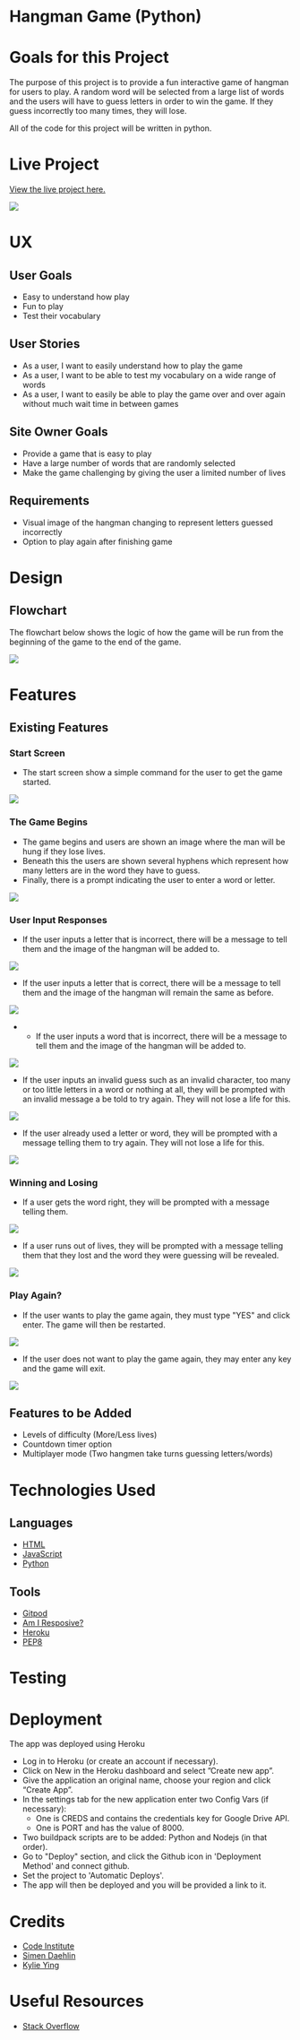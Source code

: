 # Hangman Game (Python)

# Goals for this Project

The purpose of this project is to provide a fun interactive game of hangman for users to play. A random word will be selected from a large list of words and the users will have to guess letters in order to win the game. If they guess incorrectly too many times, they will lose.

All of the code for this project will be written in python.

# Live Project
[View the live project here.](https://hangman-python-app.herokuapp.com/)

<img src="/docs/am-i-responsive.png">

# UX

## User Goals
* Easy to understand how play
* Fun to play
* Test their vocabulary

## User Stories
* As a user, I want to easily understand how to play the game
* As a user, I want to be able to test my vocabulary on a wide range of words
* As a user, I want to easily be able to play the game over and over again without much wait time in between games

## Site Owner Goals
* Provide a game that is easy to play
* Have a large number of words that are randomly selected
* Make the game challenging by giving the user a limited number of lives

## Requirements
* Visual image of the hangman changing to represent letters guessed incorrectly
* Option to play again after finishing game

# Design

## Flowchart
The flowchart below shows the logic of how the game will be run from the beginning of the game to the end of the game.

<img src="/docs/flowchart.png">

# Features

## Existing Features

### Start Screen
* The start screen show a simple command for the user to get the game started.

<img src="/docs/start.png">

### The Game Begins
* The game begins and users are shown an image where the man will be hung if they lose lives.
* Beneath this the users are shown several hyphens which represent how many letters are in the word they have to guess.
* Finally, there is a prompt indicating the user to enter a word or letter.

<img src="/docs/user-enter.png">

### User Input Responses
* If the user inputs a letter that is incorrect, there will be a message to tell them and the image of the hangman will be added to.

<img src="/docs/letter-not-in-word.png">

* If the user inputs a letter that is correct, there will be a message to tell them and the image of the hangman will remain the same as before.

<img src="/docs/letter-is-in-word.png">

* * If the user inputs a word that is incorrect, there will be a message to tell them and the image of the hangman will be added to.

<img src="/docs/word-wrong.png">

* If the user inputs an invalid guess such as an invalid character, too many or too little letters in a word or nothing at all, they will be prompted with an invalid message a be told to try again. They will not lose a life for this.

<img src="/docs/input-invalid.png">

* If the user already used a letter or word, they will be prompted with a message telling them to try again. They will not lose a life for this.

<img src="/docs/already-used-letter.png">

### Winning and Losing

* If a user gets the word right, they will be prompted with a message telling them.

<img src="/docs/you-win.png">

* If a user runs out of lives, they will be prompted with a message telling them that they lost and the word they were guessing will be revealed.

<img src="/docs/you-lose.png">

### Play Again?

* If the user wants to play the game again, they must type "YES" and click enter. The game will then be restarted.

<img src="/docs/play-again-yes.png">

* If the user does not want to play the game again, they may enter any key and the game will exit.

<img src="/docs/play-again-exit.png">

## Features to be Added
* Levels of difficulty (More/Less lives)
* Countdown timer option
* Multiplayer mode (Two hangmen take turns guessing letters/words)

# Technologies Used

## Languages
* [HTML](https://en.wikipedia.org/wiki/HTML5 "HTML")
* [JavaScript](https://en.wikipedia.org/wiki/JavaScript "JS")
* [Python](https://en.wikipedia.org/wiki/Python_(programming_language) "Python")

## Tools
* [Gitpod](https://www.gitpod.io/ "Gitpod")
* [Am I Resposive?](https://ui.dev/amiresponsive "Am I Resposive?")
* [Heroku](https://www.heroku.com/ "Heroku")
* [PEP8](http://pep8online.com/ "PEP8")

# Testing

# Deployment

The app was deployed using Heroku

* Log in to Heroku (or create an account if necessary).
* Click on New in the Heroku dashboard and select ”Create new app”.
* Give the application an original name, choose your region and click “Create App”.
* In the settings tab for the new application enter two Config Vars (if necessary):
    * One is CREDS and contains the credentials key for Google Drive API.
    * One is PORT and has the value of 8000.
* Two buildpack scripts are to be added: Python and Nodejs (in that order).
* Go to "Deploy" section, and click the Github icon in 'Deployment Method' and connect github.
* Set the project to 'Automatic Deploys'.
* The app will then be deployed and you will be provided a link to it.

# Credits
* [Code Institute](https://codeinstitute.net/all-access-coding-challenge/?gclsrc=aw.ds&&msclkid=1915e48bf28d11888d1785dfd2b04125&utm_source=bing&utm_medium=cpc&utm_campaign=a%26c_SEA_IRL_BR_Brand_Code_Institute&utm_term=code%20institute&utm_content=exa_Brand) 
* [Simen Daehlin](https://github.com/Eventyret)
* [Kylie Ying](https://www.youtube.com/watch?v=cJJTnI22IF8&t=160s&ab_channel=KylieYing)

# Useful Resources

* [Stack Overflow](https://stackoverflow.com/ "Stack Overflow]")

